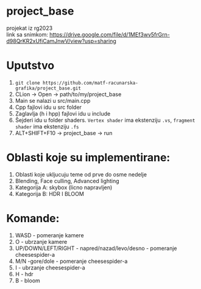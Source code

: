# project_base  
projekat iz rg2023  
link sa snimkom: https://drive.google.com/file/d/1MEf3wv5frGrn-d98QrKR2xUfiCamJnwV/view?usp=sharing


# Uputstvo
1. `git clone https://github.com/matf-racunarska-grafika/project_base.git`
2. CLion -> Open -> path/to/my/project_base
3. Main se nalazi u src/main.cpp
4. Cpp fajlovi idu u src folder
5. Zaglavlja (h i hpp) fajlovi idu u include
6. Šejderi idu u folder shaders. `Vertex shader` ima ekstenziju `.vs`, `fragment shader` ima ekstenziju `.fs`
7. ALT+SHIFT+F10 -> project_base -> run


# Oblasti koje su implementirane:
1. Oblasti koje ukljucuju teme od prve do osme nedelje
2. Blending, Face culling, Advanced lighting
3. Kategorija A: skybox (licno napravljen)
4. Kategorija B: HDR I BLOOM


# Komande:
1. WASD - pomeranje kamere
2. O - ubrzanje kamere
3. UP/DOWN/LEFT/RIGHT - napred/nazad/levo/desno - pomeranje cheesespider-a
4. M/N -gore/dole - pomeranje cheesespider-a
5. I - ubrzanje cheesespider-a
6. H - hdr
7. B - bloom
